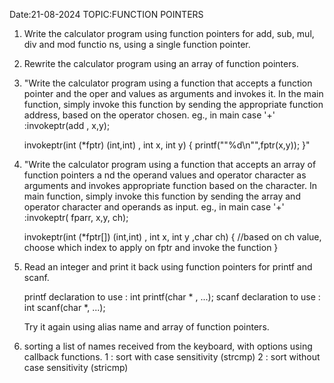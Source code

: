 Date:21-08-2024  TOPIC:FUNCTION POINTERS

1. Write the calculator program using function pointers for add, sub, mul, div and mod functio   ns, using a single function pointer.

2. Rewrite the calculator program using an array of function pointers.

3. "Write the calculator program using a function that accepts a function pointer and the oper    and values as arguments and invokes it. In the main function, simply invoke this function     by sending the appropriate function address, based on the operator chosen.
    eg.,
    in main
    case '+' :invokeptr(add , x,y);


    invokeptr(int (*fptr) (int,int) , int x, int y)
    {
    printf(""%d\n"",fptr(x,y));
    }"

4. "Write the calculator program using a function that accepts an array of function pointers a    nd the operand values and operator character as arguments and invokes appropriate function    based on the character. In main function, simply invoke this function by sending the array    and operator character and operands as input.
    eg.,
    in main
    case '+' :invokeptr( fparr, x,y, ch);


    invokeptr(int (*fptr[]) (int,int) , int x, int y ,char ch)
    {
	    //based on ch value, choose which index to apply on fptr and invoke the function
    }

5. Read an integer and print it back using function pointers for printf and scanf.

   printf declaration to use : int printf(char * , ...);
   scanf declaration to use : int scanf(char *, ...);

   Try it again using alias name and array of function pointers.

6. sorting a list of names received from the keyboard, with options using callback functions.
   1 :  sort with case sensitivity (strcmp)
   2 : sort without case sensitivity (stricmp)


